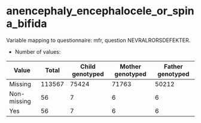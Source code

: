 # anencephaly_encephalocele_or_spina_bifida
Variable mapping to questionnaire: mfr, question NEVRALRORSDEFEKTER.
- Number of values:

| Value | Total | Child genotyped | Mother genotyped | Father genotyped |
| ----- | ----- | --------------- | ---------------- | ---------------- |
| Missing | 113567 | 75424 | 71763 | 50212 |
| Non-missing | 56 | 7 | 6 | 6 |
| Yes | 56 | 7 | 6 |6 |



